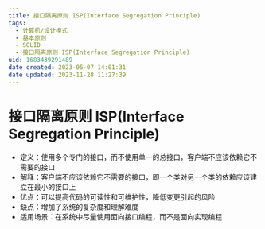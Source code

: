 ```yaml
---
title: 接口隔离原则 ISP(Interface Segregation Principle)
tags: 
  - 计算机/设计模式
  - 基本原则
  - SOLID
  - 接口隔离原则 ISP(Interface Segregation Principle)
uid: 1683439291489
date created: 2023-05-07 14:01:31
date updated: 2023-11-28 11:27:39
---
```


# 接口隔离原则 ISP(Interface Segregation Principle)

- 定义：使用多个专门的接口，而不使用单一的总接口，客户端不应该依赖它不需要的接口
- 解释：客户端不应该依赖它不需要的接口，即一个类对另一个类的依赖应该建立在最小的接口上
- 优点：可以提高代码的可读性和可维护性，降低变更引起的风险
- 缺点：增加了系统的复杂度和理解难度
- 适用场景：在系统中尽量使用面向接口编程，而不是面向实现编程
